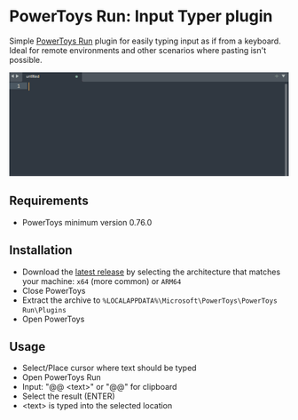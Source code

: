 # PowerToys Run: Input Typer plugin

Simple [PowerToys Run](https://learn.microsoft.com/windows/powertoys/run) plugin for easily typing input as if from a keyboard. Ideal for remote environments and other scenarios where pasting isn't possible.

![InputTyper Demonstration](/images/InputTyper.gif)

## Requirements

- PowerToys minimum version 0.76.0

## Installation

- Download the [latest release](https://github.com/CoreyHayward/PowerToys-Run-InputTyper/releases/) by selecting the architecture that matches your machine: `x64` (more common) or `ARM64`
- Close PowerToys
- Extract the archive to `%LOCALAPPDATA%\Microsoft\PowerToys\PowerToys Run\Plugins`
- Open PowerToys

## Usage
- Select/Place cursor where text should be typed 
- Open PowerToys Run
- Input: "@@ \<text\>" or "@@" for clipboard
- Select the result (ENTER)
- \<text\> is typed into the selected location
